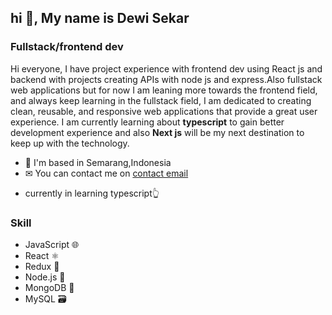 ## hi 👋, My name is Dewi Sekar

### Fullstack/frontend dev

Hi everyone, I have project experience with frontend dev using React js and backend with projects creating APIs with node js and express.Also fullstack web applications but for now I am leaning more towards the frontend field, and always keep learning in the fullstack field, I am dedicated to creating clean, reusable, and responsive web applications that provide a great user experience. I am currently learning about **typescript** to gain better development experience and also **Next js** will be my next destination to keep up with the technology.

* 🙌 I'm based in Semarang,Indonesia
* ✉  You can contact me on [contact email][def]

[def]: mailto:dewisekar623@gmail.com

* currently in learning typescript👆

### Skill
- JavaScript 🌐
- React ⚛️
- Redux 🔄
- Node.js 🚀
- MongoDB 🍃
- MySQL 🗃️
